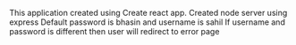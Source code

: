 This application created using Create react app.
Created node server using express
Default password is bhasin and username is sahil
If username and password is different then user will redirect to error page
